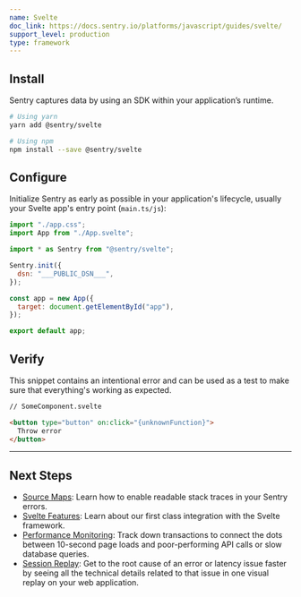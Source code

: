 ```yaml
---
name: Svelte
doc_link: https://docs.sentry.io/platforms/javascript/guides/svelte/
support_level: production
type: framework
---
```


## Install

Sentry captures data by using an SDK within your application’s runtime.

```bash
# Using yarn
yarn add @sentry/svelte

# Using npm
npm install --save @sentry/svelte
```

## Configure

Initialize Sentry as early as possible in your application's lifecycle, usually your Svelte app's entry point (`main.ts/js`):

```javascript
import "./app.css";
import App from "./App.svelte";

import * as Sentry from "@sentry/svelte";

Sentry.init({
  dsn: "___PUBLIC_DSN___",
});

const app = new App({
  target: document.getElementById("app"),
});

export default app;
```

## Verify

This snippet contains an intentional error and can be used as a test to make sure that everything's working as expected.

```html
// SomeComponent.svelte

<button type="button" on:click="{unknownFunction}">
  Throw error
</button>
```

---

## Next Steps

- [Source Maps](https://docs.sentry.io/platforms/javascript/guides/svelte/sourcemaps/): Learn how to enable readable stack traces in your Sentry errors.
- [Svelte Features](https://docs.sentry.io/platforms/javascript/guides/svelte/features/): Learn about our first class integration with the Svelte framework.
- [Performance Monitoring](https://docs.sentry.io/platforms/javascript/guides/svelte/performance/): Track down transactions to connect the dots between 10-second page loads and poor-performing API calls or slow database queries.
- [Session Replay](https://docs.sentry.io/platforms/javascript/guides/svelte/session-replay/): Get to the root cause of an error or latency issue faster by seeing all the technical details related to that issue in one visual replay on your web application.

